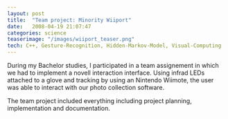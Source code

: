 ```yaml
---
layout: post
title:  "Team project: Minority Wiiport"
date:   2008-04-19 21:07:47
categories: science
teaserimage: "/images/wiiport_teaser.png"
tech: C++, Gesture-Recognition, Hidden-Markov-Model, Visual-Computing 
---
```


During my Bachelor studies, I participated in a team assignement in which we had to implement a novell interaction interface. Using infrad LEDs attached to a glove and tracking by using an Nintendo Wiimote, the user was able to interact with our photo collection software.

The team project included everything including project planning, implementation and documentation.
